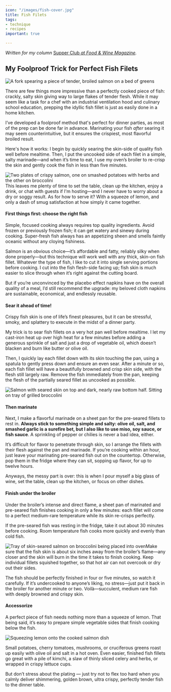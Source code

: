 ```yaml
---
icon: "/images/fish-cover.jpg"
title: Fish Filets
tags:
- technique
- recipes
important: true

---
```

_Written for my column_ [Supper Club _at Food & Wine Magazine_](https://www.foodandwine.com/cooking-techniques/napkin-linen-upgrade-tips-supper-club)_._

## My Foolproof Trick for Perfect Fish Filets

![A fork spearing a piece of tender, broiled salmon on a bed of greens](https://cdn-image.foodandwine.com/sites/default/files/styles/4_3_horizontal_-_1200x900/public/1575398843/perfectly-cooked-salmon-jonah-reider-FT-BLOG1219-5.jpg?itok=xFuuT9KX)

There are few things more impressive than a perfectly cooked piece of fish: crackly, salty skin giving way to large flakes of tender flesh. While it may seem like a task for a chef with an industrial ventilation hood and culinary school education, prepping the idyllic fish fillet is just as easily done in a home kitchen.

I’ve developed a foolproof method that's perfect for dinner parties, as most of the prep can be done far in advance. Marinating your fish _after_ searing it may seem counterintuitive, but it ensures the crispiest, most flavorful broiled result.

Here's how it works: I begin by quickly searing the skin-side of quality fish well before mealtime. Then, I put the uncooked side of each filet in a simple, salty marinade—and when it’s time to eat, I use my oven’s broiler to re-crisp the skin and gently cook the fish in less than five minutes.

![Two plates of crispy salmon, one on smashed potatoes with herbs and the other on broccolini](https://cdn-image.foodandwine.com/sites/default/files/1575398898/perfectly-cooked-salmon-jonah-reider-FT-BLOG1219-3.jpg)This leaves me plenty of time to set the table, clean up the kitchen, enjoy a drink, or chat with guests if I'm hosting—and I never have to worry about a dry or soggy result. As for how to serve it? With a squeeze of lemon, and only a dash of smug satisfaction at how simply it came together.

#### First things first: choose the right fish

Simple, focused cooking always requires top quality ingredients. Avoid frozen or previously frozen fish; it can get watery and sinewy during cooking. Super-fresh fish always has an appetizing sheen and smells faintly oceanic without any cloying fishiness.

Salmon is an obvious choice—it’s affordable and fatty, reliably silky when done properly—but this technique will work well with any thick, skin-on fish fillet. Whatever the type of fish, I like to cut it into single serving portions before cooking. I cut into the fish flesh-side facing up; fish skin is much easier to slice through when it’s right against the cutting board.

But if you’re unconvinced by the placebo effect napkins have on the overall quality of a meal, I’d still recommend the upgrade: my beloved cloth napkins are sustainable, economical, and endlessly reusable.

#### Sear it ahead of time!

Crispy fish skin is one of life’s finest pleasures, but it can be stressful, smoky, and splattery to execute in the midst of a dinner party.

My trick is to sear fish fillets on a very hot pan well before mealtime. I let my cast-iron heat up over high heat for a few minutes before adding a generous sprinkle of salt and just a drop of vegetable oil, which doesn’t blacken and burn like butter or olive oil.

Then, I quickly lay each fillet down with its skin touching the pan, using a spatula to gently press down and ensure an even sear. After a minute or so, each fish fillet will have a beautifully browned and crisp skin side, with the flesh still largely raw. Remove the fish immediately from the pan, keeping the flesh of the partially seared fillet as uncooked as possible.

![Salmon with seared skin on top and dark, nearly raw bottom half. Sitting on tray of grilled broccolini](https://cdn-image.foodandwine.com/sites/default/files/1575398898/perfectly-cooked-salmon-jonah-reider-FT-BLOG1219.jpg)

#### Then marinate

Next, I make a flavorful marinade on a sheet pan for the pre-seared fillets to rest in. **Always stick to something simple and salty: olive oil, salt, and smashed garlic is a surefire bet, but I also like to use miso, soy sauce, or fish sauce**. A sprinkling of pepper or chilies is never a bad idea, either.

It’s difficult for flavor to penetrate through skin, so I arrange the fillets with their flesh against the pan and marinade. If you’re cooking within an hour, just leave your marinating pre-seared fish out on the countertop. Otherwise, pop them in the fridge where they can sit, sopping up flavor, for up to twelve hours.

Anyways, the messy part is over: this is when I pour myself a big glass of wine, set the table, clean up the kitchen, or focus on other dishes.

#### Finish under the broiler

Under the broiler’s intense and direct flame, a sheet pan of marinated and pre-seared fish finishes cooking in only a few minutes: each fillet will come to a perfect medium-rare temperature while its skin re-crisps perfectly.

If the pre-seared fish was resting in the fridge, take it out about 30 minutes before cooking. Room temperature fish cooks more quickly and evenly than cold fish.

![Tray of skin-seared salmon on broccolini being placed into oven](https://cdn-image.foodandwine.com/sites/default/files/1575398898/perfectly-cooked-salmon-jonah-reider-FT-BLOG1219-2.jpg)Make sure that the fish skin is about six inches away from the broiler’s flame—any closer and the skin will burn in the time it takes to finish cooking. Keep individual fillets squished together, so that hot air can not overcook or dry out their sides.

The fish should be perfectly finished in four or five minutes, so watch it carefully. If it’s undercooked to anyone’s liking, no stress—just put it back in the broiler for another minute or two. Voilà—succulent, medium rare fish with deeply browned and crispy skin.

#### Accessorize

A perfect piece of fish needs nothing more than a squeeze of lemon. That being said, it’s easy to prepare simple vegetable sides that finish cooking below the fish.

![Squeezing lemon onto the cooked salmon dish](https://cdn-image.foodandwine.com/sites/default/files/1575398898/perfectly-cooked-salmon-jonah-reider-FT-BLOG1219-4.jpg)

Small potatoes, cherry tomatoes, mushrooms, or cruciferous greens roast up easily with olive oil and salt in a hot oven. Even easier, finished fish fillets go great with a pile of kimchi, a slaw of thinly sliced celery and herbs, or wrapped in crispy lettuce cups.

But don’t stress about the plating — just try not to flex too hard when you calmly deliver shimmering, golden brown, ultra crispy, perfectly tender fish to the dinner table.
